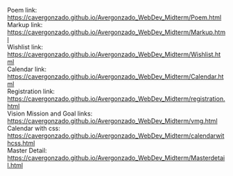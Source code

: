Poem link: https://cavergonzado.github.io/Avergonzado_WebDev_Midterm/Poem.html<br>
Markup link: https://cavergonzado.github.io/Avergonzado_WebDev_Midterm/Markup.html <br>
Wishlist link: https://cavergonzado.github.io/Avergonzado_WebDev_Midterm/Wishlist.html <br>
Calendar link: https://cavergonzado.github.io/Avergonzado_WebDev_Midterm/Calendar.html <br>
Registration link: https://cavergonzado.github.io/Avergonzado_WebDev_Midterm/registration.html <br>
Vision Mission and Goal links: https://cavergonzado.github.io/Avergonzado_WebDev_Midterm/vmg.html <br>
Calendar with css: https://cavergonzado.github.io/Avergonzado_WebDev_Midterm/calendarwithcss.html <br>
Master Detail: https://cavergonzado.github.io/Avergonzado_WebDev_Midterm/Masterdetail.html <br>
